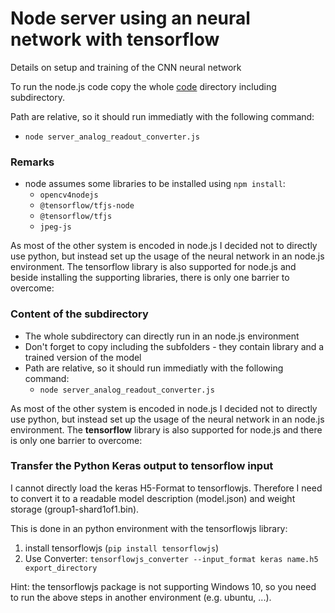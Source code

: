 # Node server using an neural network with tensorflow
Details on setup and training of the CNN neural network

To run the node.js code copy the whole [code](code) directory including subdirectory.

Path are relative, so it should run immediatly with the following command:
* `node server_analog_readout_converter.js`

### Remarks
* node assumes some libraries to be installed using `npm install`:
	* `opencv4nodejs`
	* `@tensorflow/tfjs-node`
	* `@tensorflow/tfjs`
	* `jpeg-js`


As most of the other system is encoded in node.js I decided not to directly use python, but instead set up the usage of the neural network in an node.js environment. The tensorflow library is also supported for node.js and beside installing the supporting libraries, there is only one barrier to overcome:

### Content of the subdirectory
* The whole subdirectory can directly run in an node.js environment
* Don't forget to copy including the subfolders - they contain library and a trained version of the model
* Path are relative, so it should run immediatly with the following command:
	* `node server_analog_readout_converter.js`
	
	
As most of the other system is encoded in node.js I decided not to directly use python, but instead set up the usage of the neural network in an node.js environment. The **tensorflow** library is also supported for node.js and there is only one barrier to overcome:

### Transfer the Python Keras output to tensorflow input
I cannot directly load the keras H5-Format to tensorflowjs. Therefore I need to convert it to a readable model description (model.json) and weight storage (group1-shard1of1.bin).

This is done in an python environment with the tensorflowjs library:
1. install tensorflowjs (`pip install tensorflowjs`)
2. Use Converter: `tensorflowjs_converter --input_format keras name.h5 export_directory`

Hint: the tensorflowjs package is not supporting Windows 10, so you need to run the above steps in another environment (e.g. ubuntu, ...).

